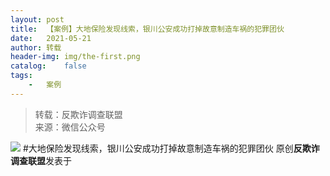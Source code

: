 ```yaml
---
layout:	post
title:	【案例】大地保险发现线索，银川公安成功打掉故意制造车祸的犯罪团伙
date:	2021-05-21
author:	转载
header-img:	img/the-first.png
catalog:	false
tags:
	-	案例
---
```


<blockquote><p>转载：反欺诈调查联盟<br>
来源：微信公众号</p></blockquote>

![]({{site.baseurl}}/postimg/L6usUGPiatBQoZ0ibPvvmUfkJQ2lEAE4uKeN9klQFNXFAKf4v75rdaicqVyIQN0R9B0pHNeLcoiciczHU40yODpW6FA.jpeg)
#大地保险发现线索，银川公安成功打掉故意制造车祸的犯罪团伙
原创**反欺诈调查联盟**发表于
